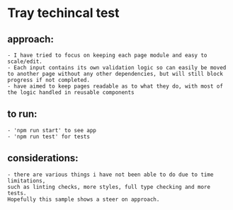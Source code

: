 # Tray techincal test

## approach:
    - I have tried to focus on keeping each page module and easy to scale/edit. 
    - Each input contains its own validation logic so can easily be moved to another page without any other dependencies, but will still block progress if not completed.
    - have aimed to keep pages readable as to what they do, with most of the logic handled in reusable components

## to run:
    - 'npm run start' to see app
    - 'npm run test' for tests

## considerations:
    - there are various things i have not been able to do due to time limitations,
    such as linting checks, more styles, full type checking and more tests. 
    Hopefully this sample shows a steer on approach.